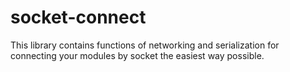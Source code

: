 # socket-connect

This library contains functions of networking and serialization for connecting your modules by
socket the easiest way possible. 
